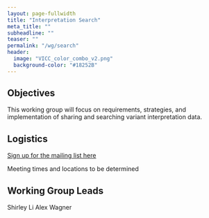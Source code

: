 ```yaml
---
layout: page-fullwidth
title: "Interpretation Search"
meta_title: ""
subheadline: ""
teaser: ""
permalink: "/wg/search"
header:
  image: "VICC_color_combo_v2.png"
  background-color: "#18252B"
---
```



## Objectives
This working group will focus on requirements, strategies, and implementation of sharing and searching variant interpretation data.

## Logistics

[Sign up for the mailing list here](https://groups.google.com/forum/#!forum/vicc-search-wg)

Meeting times and locations to be determined

## Working Group Leads

Shirley Li
Alex Wagner